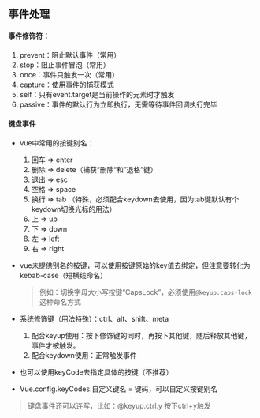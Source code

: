 ## 事件处理

#### 事件修饰符：

1. prevent：阻止默认事件（常用）
2. stop：阻止事件冒泡（常用）
3. once：事件只触发一次（常用）
4. capture：使用事件的捕获模式
5. self：只有event.target是当前操作的元素时才触发
6. passive：事件的默认行为立即执行，无需等待事件回调执行完毕



#### 键盘事件

- vue中常用的按键别名：

  1. 回车  => enter
  2. 删除  => delete（捕获“删除“和”退格”键）
  3. 退出  => esc
  4. 空格  => space
  5. 换行  => tab （特殊，必须配合keydown去使用，因为tab键默认有个keydown切换光标的用法）
  6. 上  => up
  7. 下  => down
  8. 左  => left
  9. 右  => right

- vue未提供别名的按键，可以使用按键原始的key值去绑定，但注意要转化为kebab-case（短横线命名）

  > 例如：切换字母大小写按键“CapsLock”，必须使用`@keyup.caps-lock`这种命名方式

- 系统修饰键（用法特殊）：ctrl、alt、shift、meta

  1. 配合keyup使用：按下修饰键的同时，再按下其他键，随后释放其他键，事件才被触发。
  2. 配合keydown使用：正常触发事件

- 也可以使用keyCode去指定具体的按键（不推荐）

- Vue.config.keyCodes.自定义键名 = 键码，可以自定义按键别名

> 键盘事件还可以连写，比如：@keyup.ctrl.y  按下ctrl+y触发